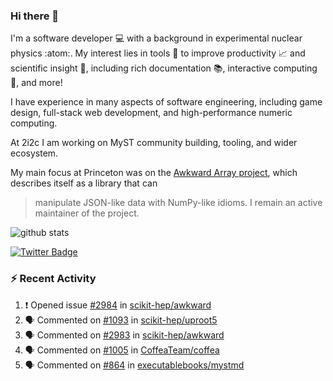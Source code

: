 ### Hi there 👋 

I'm a software developer 💻 with a background in experimental nuclear physics :atom:. My interest lies in tools :wrench: to improve productivity :chart_with_upwards_trend: and scientific insight :telescope:, including rich documentation 📚, interactive computing 🧮, and more! 

I have experience in many aspects of software engineering, including game design, full-stack web development, and high-performance numeric computing. 

At 2i2c I am working on MyST community building, tooling, and wider ecosystem. 

My main focus at Princeton was on the [Awkward Array project](awkward-array.org/), which describes itself as a library that can 
> manipulate JSON-like data with NumPy-like idioms. I remain an active maintainer of the project. 

![github stats](https://github-readme-stats.vercel.app/api?username=agoose77&show_icons=true&hide_rank=true&hide_title=true&bg_color=30,e76445,904e95&text_color=efe3ec&icon_color=efe3ec)
<!--
**agoose77/agoose77** is a ✨ _special_ ✨ repository because its `README.md` (this file) appears on your GitHub profile.

Here are some ideas to get you started:

- 🔭 I’m currently working on ...
- 🌱 I’m currently learning ...
- 👯 I’m looking to collaborate on ...
- 🤔 I’m looking for help with ...
- 💬 Ask me about ...
- 📫 How to reach me: ...
- 😄 Pronouns: ...
- ⚡ Fun fact: ...
-->

[![Twitter Badge](https://img.shields.io/twitter/follow/agoose77?style=flat-square&logo=Twitter&logoColor=white&color=cornflowerblue)](https://twitter.com/agoose77)

### :zap: Recent Activity

<!--START_SECTION:activity-->
1. ❗ Opened issue [#2984](https://github.com/scikit-hep/awkward/issues/2984) in [scikit-hep/awkward](https://github.com/scikit-hep/awkward)
2. 🗣 Commented on [#1093](https://github.com/scikit-hep/uproot5/issues/1093#issuecomment-1907769396) in [scikit-hep/uproot5](https://github.com/scikit-hep/uproot5)
3. 🗣 Commented on [#2983](https://github.com/scikit-hep/awkward/issues/2983#issuecomment-1906842967) in [scikit-hep/awkward](https://github.com/scikit-hep/awkward)
4. 🗣 Commented on [#1005](https://github.com/CoffeaTeam/coffea/pull/1005#issuecomment-1906703776) in [CoffeaTeam/coffea](https://github.com/CoffeaTeam/coffea)
5. 🗣 Commented on [#864](https://github.com/executablebooks/mystmd/pull/864#issuecomment-1906350615) in [executablebooks/mystmd](https://github.com/executablebooks/mystmd)
<!--END_SECTION:activity-->
